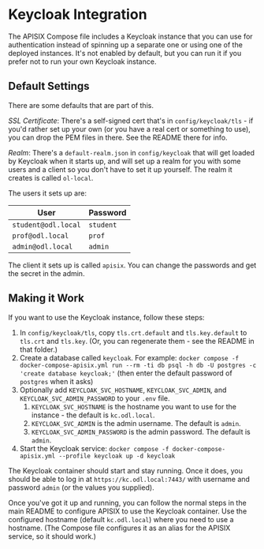 # Keycloak Integration

The APISIX Compose file includes a Keycloak instance that you can use for authentication instead of spinning up a separate one or using one of the deployed instances. It's not enabled by default, but you can run it if you prefer not to run your own Keycloak instance.

## Default Settings

There are some defaults that are part of this.

_SSL Certificate_: There's a self-signed cert that's in `config/keycloak/tls` - if you'd rather set up your own (or you have a real cert or something to use), you can drop the PEM files in there. See the README there for info.

_Realm_: There's a `default-realm.json` in `config/keycloak` that will get loaded by Keycloak when it starts up, and will set up a realm for you with some users and a client so you don't have to set it up yourself. The realm it creates is called `ol-local`.

The users it sets up are:

| User | Password |
|---|---|
| `student@odl.local` | `student` |
| `prof@odl.local` | `prof` |
| `admin@odl.local` | `admin` |

The client it sets up is called `apisix`. You can change the passwords and get the secret in the admin.

## Making it Work

If you want to use the Keycloak instance, follow these steps:

1. In `config/keycloak/tls`, copy `tls.crt.default` and `tls.key.default` to `tls.crt` and `tls.key`. (Or, you can regenerate them - see the README in that folder.)
2. Create a database called `keycloak`. For example: `docker compose -f docker-compose-apisix.yml run --rm -ti db psql -h db -U postgres -c 'create database keycloak;'` (then enter the default password of `postgres` when it asks)
3. Optionally add `KEYCLOAK_SVC_HOSTNAME`, `KEYCLOAK_SVC_ADMIN`, and `KEYCLOAK_SVC_ADMIN_PASSWORD` to your `.env` file.
   1. `KEYCLOAK_SVC_HOSTNAME` is the hostname you want to use for the instance - the default is `kc.odl.local`.
   2. `KEYCLOAK_SVC_ADMIN` is the admin username. The default is `admin`.
   3. `KEYCLOAK_SVC_ADMIN_PASSWORD` is the admin password. The default is `admin`.
4. Start the Keycloak service: `docker compose -f docker-compose-apisix.yml --profile keycloak up -d keycloak`

The Keycloak container should start and stay running. Once it does, you should be able to log in at `https://kc.odl.local:7443/` with username and password `admin` (or the values you supplied).

Once you've got it up and running, you can follow the normal steps in the main README to configure APISIX to use the Keycloak container. Use the configured hostname (default `kc.odl.local`) where you need to use a hostname. (The Compose file configures it as an alias for the APISIX service, so it should work.)
